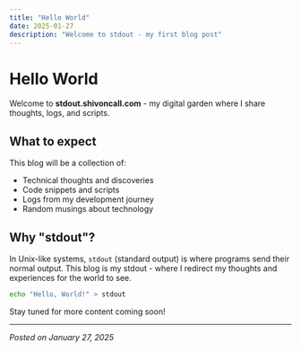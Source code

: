 ```yaml
---
title: "Hello World"
date: 2025-01-27
description: "Welcome to stdout - my first blog post"
---
```


# Hello World

Welcome to **stdout.shivoncall.com** - my digital garden where I share thoughts, logs, and scripts.

## What to expect

This blog will be a collection of:
- Technical thoughts and discoveries
- Code snippets and scripts
- Logs from my development journey
- Random musings about technology

## Why "stdout"?

In Unix-like systems, `stdout` (standard output) is where programs send their normal output. This blog is my stdout - where I redirect my thoughts and experiences for the world to see.

```bash
echo "Hello, World!" > stdout
```

Stay tuned for more content coming soon!

---

*Posted on January 27, 2025* 